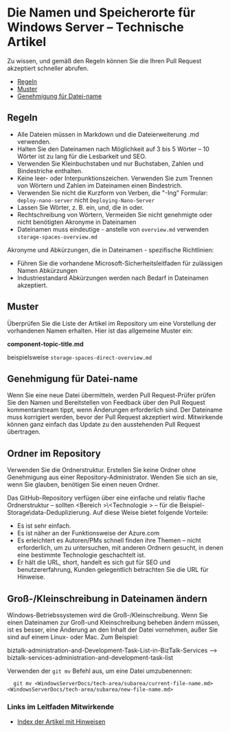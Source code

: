 <properties title="" pageTitle="Die Namen und Speicherorte für die technische Artikel zu Windows Server 2016" description="Erläutert die Dateistruktur für den Artikel und die Benennungskonventionen, die Sie befolgen sollten, wenn Sie einen neuen Artikel erstellen." metaKeywords="" services="" solutions="" documentationCenter="" authors="Kathy-Davies" videoId="" scriptId="" manager="required" />

<tags ms.service="contributor-guide" ms.devlang="" ms.topic="article" ms.tgt_pltfrm="" ms.workload="" ms.date="03/14/2016" ms.author="jimpark; tysonn" />

# <a name="file-names-and-locations-for-windows-server-technical-articles"></a>Die Namen und Speicherorte für Windows Server – Technische Artikel

Zu wissen, und gemäß den Regeln können Sie die Ihren Pull Request akzeptiert schneller abrufen.

+ [Regeln]
+ [Muster]
+ [Genehmigung für Datei-name]

## <a name="rules"></a>Regeln

- Alle Dateien müssen in Markdown und die Dateierweiterung .md verwenden.
- Halten Sie den Dateinamen nach Möglichkeit auf 3 bis 5 Wörter – 10 Wörter ist zu lang für die Lesbarkeit und SEO.
- Verwenden Sie Kleinbuchstaben und nur Buchstaben, Zahlen und Bindestriche enthalten.
- Keine leer- oder Interpunktionszeichen. Verwenden Sie zum Trennen von Wörtern und Zahlen im Dateinamen einen Bindestrich.
- Verwenden Sie nicht die Kurzform von Verben, die "-Ing" Formular: `deploy-nano-server` nicht `Deploying-Nano-Server`
- Lassen Sie Wörter, z. B. ein, und, die in oder.
- Rechtschreibung von Wörtern, Vermeiden Sie nicht genehmigte oder nicht benötigten Akronyme in Dateinamen
- Dateinamen muss eindeutige - anstelle von `overview.md` verwenden `storage-spaces-overview.md`

Akronyme und Abkürzungen, die in Dateinamen - spezifische Richtlinien:

- Führen Sie die vorhandene Microsoft-Sicherheitsleitfaden für zulässigen Namen Abkürzungen
- Industriestandard Abkürzungen werden nach Bedarf in Dateinamen akzeptiert.

## <a name="pattern"></a>Muster

Überprüfen Sie die Liste der Artikel im Repository um eine Vorstellung der vorhandenen Namen erhalten. Hier ist das allgemeine Muster ein:

 **component-topic-title.md**
 
beispielsweise `storage-spaces-direct-overview.md`

## <a name="file-name-approval"></a>Genehmigung für Datei-name

Wenn Sie eine neue Datei übermitteln, werden Pull Request-Prüfer prüfen Sie den Namen und Bereitstellen von Feedback über den Pull Request kommentarstream tippt, wenn Änderungen erforderlich sind. Der Dateiname muss korrigiert werden, bevor der Pull Request akzeptiert wird. Mitwirkende können ganz einfach das Update zu den ausstehenden Pull Request übertragen.

## <a name="folders-in-the-repo"></a>Ordner im Repository

Verwenden Sie die Ordnerstruktur. Erstellen Sie keine Ordner ohne Genehmigung aus einer Repository-Administrator. Wenden Sie sich an sie, wenn Sie glauben, benötigen Sie einen neuen Ordner.

Das GitHub-Repository verfügen über eine einfache und relativ flache Ordnerstruktur – sollten \<Bereich >\\\<Technologie > – für die Beispiel-Storage\data-Deduplizierung. Auf diese Weise bietet folgende Vorteile:
 - Es ist sehr einfach.
 - Es ist näher an der Funktionsweise der Azure.com
 - Es erleichtert es Autoren/PMs schnell finden ihre Themen – nicht erforderlich, um zu untersuchen, mit anderen Ordnern gesucht, in denen eine bestimmte Technologie geschachtelt ist.
 - Er hält die URL, short, handelt es sich gut für SEO und benutzererfahrung, Kunden gelegentlich betrachten Sie die URL für Hinweise.

## <a name="changing-case-in-file-names"></a>Groß-/Kleinschreibung in Dateinamen ändern

Windows-Betriebssystemen wird die Groß-/Kleinschreibung. Wenn Sie einen Dateinamen zur Groß-und Kleinschreibung beheben ändern müssen, ist es besser, eine Änderung an den Inhalt der Datei vornehmen, außer Sie sind auf einem Linux- oder Mac. Zum Beispiel:

  biztalk-administration-and-Development-Task-List-in-BizTalk-Services --> biztalk-services-administration-and-development-task-list

Verwenden der `git mv` Befehl aus, um eine Datei umzubenennen:
```
  git mv <WindowsServerDocs/tech-area/subarea/current-file-name.md> <WindowsServerDocs/tech-area/subarea/new-file-name.md>
```

### <a name="contributors-guide-links"></a>Links im Leitfaden Mitwirkende

- [Index der Artikel mit Hinweisen](./contributor-guide-index.md)


<!--Anchors-->
[Regeln]: #rules
[Muster]: #pattern
[Genehmigung für Datei-name]: #file-name-approval
